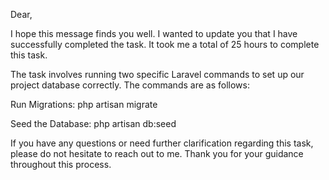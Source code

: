 Dear,

I hope this message finds you well. I wanted to update you that I have successfully completed the task. It took me a total of 25 hours to complete this task. 

The task involves running two specific Laravel commands to set up our project database correctly. The commands are as follows:

Run Migrations:
php artisan migrate

Seed the Database:
php artisan db:seed

 If you have any questions or need further clarification regarding this task, please do not hesitate to reach out to me.
Thank you for your guidance throughout this process.
